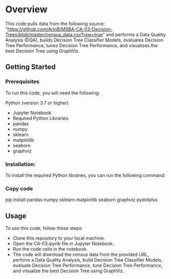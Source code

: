 # Overview

This code pulls data from the following source: "https://github.com/ArinB/MSBA-CA-03-Decision-Trees/blob/master/census_data.csv?raw=true" and performs a Data Quality Analysis (DQA), builds Decision Tree Classifier Models, evaluates Decision Tree Performance, tunes Decision Tree Performance, and visualizes the best Decision Tree using GraphViz.

## Getting Started

### Prerequisites
To run this code, you will need the following:

Python (version 3.7 or higher)
- Jupyter Notebook
- Required Python Libraries:
- pandas
- numpy
- sklearn
- matplotlib
- seaborn
- graphviz

### Installation: 
To install the required Python libraries, you can run the following command:

### Copy code
pip install pandas numpy sklearn matplotlib seaborn graphviz pydotplus

## Usage
To use this code, follow these steps:

- Clone this repository to your local machine.
- Open the CA-03.ipynb file in Jupyter Notebook.
- Run the code cells in the notebook.
- The code will download the census data from the provided URL, perform a Data Quality Analysis, build Decision Tree Classifier Models, evaluate Decision Tree Performance, tune Decision Tree Performance, and visualize the best Decision Tree using GraphViz.

